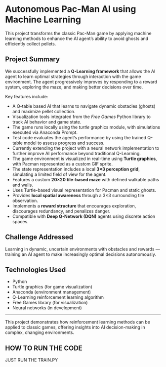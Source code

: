 # Autonomous Pac-Man AI using Machine Learning

This project transforms the classic Pac-Man game by applying machine learning methods to enhance the AI agent’s ability to avoid ghosts and efficiently collect pellets.

## Project Summary

We successfully implemented a **Q-Learning framework** that allows the AI agent to learn optimal strategies through interaction with the game environment. The agent progressively improves by responding to a reward system, exploring the maze, and making better decisions over time.

Key features include:

- A Q-table based AI that learns to navigate dynamic obstacles (ghosts) and maximize pellet collection.
- Visualization tools integrated from the *Free Games* Python library to track AI behavior and game state.
- The game runs locally using the *turtle* graphics module, with simulations executed via Anaconda Prompt.
- Test code evaluates the agent’s performance by using the trained Q-table model to assess progress and success.
- Currently extending the project with a neural network implementation to further improve AI performance beyond traditional Q-Learning.
- The game environment is visualized in real-time using **Turtle graphics**, with Pacman represented as a custom GIF sprite.
- The state representation includes a local **3×3 perception grid**, simulating a limited field of view for the agent.
- Features a custom **20×20 tile-based maze** with defined walkable paths and walls.
- Uses Turtle-based visual representation for Pacman and static ghosts.
- Provides **local spatial awareness** through a 3×3 surrounding tile observation.
- Implements a **reward structure** that encourages exploration, discourages redundancy, and penalizes danger.
- Compatible with **Deep Q-Network (DQN)** agents using discrete action spaces.

## Challenge Addressed

Learning in dynamic, uncertain environments with obstacles and rewards — training an AI agent to make increasingly optimal decisions autonomously.

## Technologies Used

- Python
- Turtle graphics (for game visualization)
- Anaconda (environment management)
- Q-Learning reinforcement learning algorithm
- Free Games library (for visualization)
- Neural networks (in development)

---

This project demonstrates how reinforcement learning methods can be applied to classic games, offering insights into AI decision-making in complex, changing environments.

## HOW TO RUN THE CODE 
JUST RUN THE TRAIN.PY
